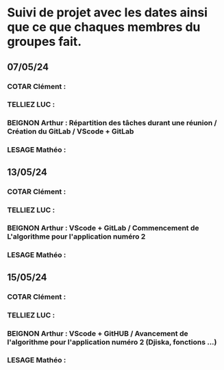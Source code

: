 # Suivi de projet avec les dates ainsi que ce que chaques membres du groupes fait.

## 07/05/24 

### COTAR Clément  :
### TELLIEZ LUC :
### BEIGNON Arthur : Répartition des tâches durant une réunion / Création du GitLab / VScode + GitLab
### LESAGE Mathéo :

## 13/05/24 

### COTAR Clément  :
### TELLIEZ LUC :
### BEIGNON Arthur : VScode + GitLab / Commencement de L'algorithme pour l'application numéro 2 
### LESAGE Mathéo :

## 15/05/24

### COTAR Clément  :
### TELLIEZ LUC :
### BEIGNON Arthur : VScode + GitHUB / Avancement de l'algorithme pour l'application numéro 2 (Djiska, fonctions ...)
### LESAGE Mathéo :
